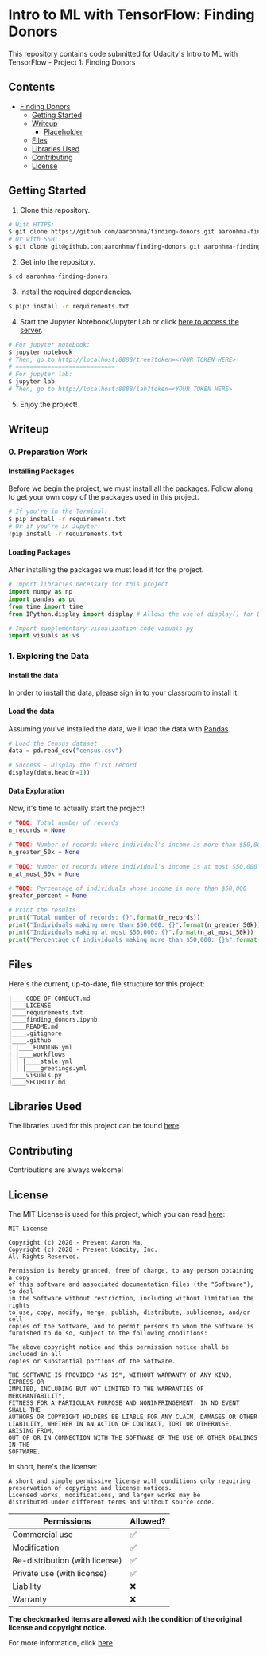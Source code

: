 # Intro to ML with TensorFlow: Finding Donors
This repository contains code submitted for Udacity's Intro to ML with TensorFlow - Project 1: Finding Donors

## Contents
<!-- MarkdownTOC depth=4 -->
- [Finding Donors](https://github.com/aaronhma/finding-donors/)
  - [Getting Started](https://github.com/aaronhma/finding-donors#getting-started)
  - [Writeup](#writeup)
    - [Placeholder](#placeholder)
  - [Files](#files)
  - [Libraries Used](#libraries)
  - [Contributing](#guidelines)
  - [License](#copyright)
<!-- /MarkdownTOC -->

<a name = "setup" />

## Getting Started
1. Clone this repository.
```bash
# With HTTPS:
$ git clone https://github.com/aaronhma/finding-donors.git aaronhma-finding-donors
# Or with SSH:
$ git clone git@github.com:aaronhma/finding-donors.git aaronhma-finding-donors
```
2. Get into the repository.
```bash
$ cd aaronhma-finding-donors
```

3. Install the required dependencies.
```bash
$ pip3 install -r requirements.txt
```

4. Start the Jupyter Notebook/Jupyter Lab or click [here to access the server](http://localhost:8888).
```bash
# For jupyter notebook:
$ jupyter notebook
# Then, go to http://localhost:8888/tree?token=<YOUR TOKEN HERE>
# ============================
# For jupyter lab:
$ jupyter lab
# Then, go to http://localhost:8888/lab?token=<YOUR TOKEN HERE>
```

5. Enjoy the project!

<a name = "writeup" />

## Writeup
### 0. Preparation Work
#### Installing Packages
Before we begin the project, we must install all the packages. Follow along to get your own copy of the packages used in this project.

```bash
# If you're in the Terminal:
$ pip install -r requirements.txt
# Or if you're in Jupyter:
!pip install -r requirements.txt
```

#### Loading Packages
After installing the packages we must load it for the project.

```python
# Import libraries necessary for this project
import numpy as np
import pandas as pd
from time import time
from IPython.display import display # Allows the use of display() for DataFrames

# Import supplementary visualization code visuals.py
import visuals as vs
```

### 1. Exploring the Data
#### Install the data
In order to install the data, please sign in to your classroom to install it.

#### Load the data
Assuming you've installed the data, we'll load the data with [Pandas](pandas.pydata.org).

```python
# Load the Census dataset
data = pd.read_csv("census.csv")

# Success - Display the first record
display(data.head(n=1))
```

#### Data Exploration
Now, it's time to actually start the project!

```python
# TODO: Total number of records
n_records = None

# TODO: Number of records where individual's income is more than $50,000
n_greater_50k = None

# TODO: Number of records where individual's income is at most $50,000
n_at_most_50k = None

# TODO: Percentage of individuals whose income is more than $50,000
greater_percent = None

# Print the results
print("Total number of records: {}".format(n_records))
print("Individuals making more than $50,000: {}".format(n_greater_50k))
print("Individuals making at most $50,000: {}".format(n_at_most_50k))
print("Percentage of individuals making more than $50,000: {}%".format(greater_percent))
```

<a name = "files" />

## Files

Here's the current, up-to-date, file structure for this project:

```
|____CODE_OF_CONDUCT.md
|____LICENSE
|____requirements.txt
|____finding_donors.ipynb
|____README.md
|____.gitignore
|____.github
| |____FUNDING.yml
| |____workflows
| | |____stale.yml
| | |____greetings.yml
|____visuals.py
|____SECURITY.md
```

<a name = "libraries" />

## Libraries Used

The libraries used for this project can be found [here](https://github.com/aaronhma/finding-donors/blob/master/requirements.txt).

<a name = "guidelines" />

## Contributing
Contributions are always welcome!

<a name = "copyright" />

## License
The MIT License is used for this project, which you can read [here](https://github.com/aaronhma/aitnd-momentum-trading/blob/master/LICENSE):

```
MIT License

Copyright (c) 2020 - Present Aaron Ma,
Copyright (c) 2020 - Present Udacity, Inc.
All Rights Reserved.

Permission is hereby granted, free of charge, to any person obtaining a copy
of this software and associated documentation files (the "Software"), to deal
in the Software without restriction, including without limitation the rights
to use, copy, modify, merge, publish, distribute, sublicense, and/or sell
copies of the Software, and to permit persons to whom the Software is
furnished to do so, subject to the following conditions:

The above copyright notice and this permission notice shall be included in all
copies or substantial portions of the Software.

THE SOFTWARE IS PROVIDED "AS IS", WITHOUT WARRANTY OF ANY KIND, EXPRESS OR
IMPLIED, INCLUDING BUT NOT LIMITED TO THE WARRANTIES OF MERCHANTABILITY,
FITNESS FOR A PARTICULAR PURPOSE AND NONINFRINGEMENT. IN NO EVENT SHALL THE
AUTHORS OR COPYRIGHT HOLDERS BE LIABLE FOR ANY CLAIM, DAMAGES OR OTHER
LIABILITY, WHETHER IN AN ACTION OF CONTRACT, TORT OR OTHERWISE, ARISING FROM,
OUT OF OR IN CONNECTION WITH THE SOFTWARE OR THE USE OR OTHER DEALINGS IN THE
SOFTWARE.
```

In short, here's the license:
```
A short and simple permissive license with conditions only requiring
preservation of copyright and license notices.
Licensed works, modifications, and larger works may be
distributed under different terms and without source code.
```

| Permissions                      | Allowed?           |
| -------                          | ------------------ |
| Commercial use                   | :white_check_mark: |
| Modification                     | :white_check_mark: |
| Re-distribution (with license)   | :white_check_mark: |
| Private use (with license)       | :white_check_mark: |
| Liability                        | :x:                |
| Warranty                         | :x:                |

**The checkmarked items are allowed with the condition of the original license and copyright notice.**

For more information, click [here](https://www.copyright.gov/title17/title17.pdf).
